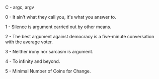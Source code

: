 C - argc, argv

0 - It ain't what they call you, it's what you answer to.

1 - Silence is argument carried out by other means.

2 - The best argument against democracy is a five-minute conversation with the average voter.

3 - Neither irony nor sarcasm is argument.

4 - To infinity and beyond.

5 - Minimal Number of Coins for Change.
